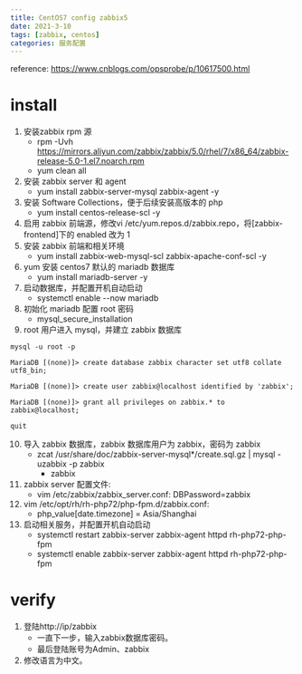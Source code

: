 ```yaml
---
title: CentOS7 config zabbix5
date: 2021-3-10
tags: [zabbix, centos]
categories: 服务配置
---
```


reference: https://www.cnblogs.com/opsprobe/p/10617500.html

# install
1. 安装zabbix rpm 源
    - rpm -Uvh https://mirrors.aliyun.com/zabbix/zabbix/5.0/rhel/7/x86_64/zabbix-release-5.0-1.el7.noarch.rpm
    - yum clean all
2. 安装 zabbix server 和 agent
    - yum install zabbix-server-mysql zabbix-agent -y
3. 安装 Software Collections，便于后续安装高版本的 php
    - yum install centos-release-scl -y
4. 启用 zabbix 前端源，修改vi /etc/yum.repos.d/zabbix.repo，将[zabbix-frontend]下的 enabled 改为 1
5. 安装 zabbix 前端和相关环境
    - yum install zabbix-web-mysql-scl zabbix-apache-conf-scl -y
6. yum 安装 centos7 默认的 mariadb 数据库
    - yum install mariadb-server -y
7. 启动数据库，并配置开机自动启动
    - systemctl enable --now mariadb
8. 初始化 mariadb 配置 root 密码
    - mysql_secure_installation
9. root 用户进入 mysql，并建立 zabbix 数据库
```shell
mysql -u root -p

MariaDB [(none)]> create database zabbix character set utf8 collate utf8_bin;

MariaDB [(none)]> create user zabbix@localhost identified by 'zabbix';

MariaDB [(none)]> grant all privileges on zabbix.* to zabbix@localhost;

quit
```
10. 导入 zabbix 数据库，zabbix 数据库用户为 zabbix，密码为 zabbix
    - zcat /usr/share/doc/zabbix-server-mysql*/create.sql.gz | mysql -uzabbix -p zabbix
        - zabbix
11. zabbix server 配置文件:
    - vim /etc/zabbix/zabbix_server.conf: DBPassword=zabbix
12. vim /etc/opt/rh/rh-php72/php-fpm.d/zabbix.conf:
    - php_value[date.timezone] = Asia/Shanghai
13. 启动相关服务，并配置开机自动启动
    - systemctl restart zabbix-server zabbix-agent httpd rh-php72-php-fpm
    - systemctl enable zabbix-server zabbix-agent httpd rh-php72-php-fpm

# verify
1. 登陆http://ip/zabbix
    - 一直下一步，输入zabbix数据库密码。
    - 最后登陆账号为Admin、zabbix
2. 修改语言为中文。
